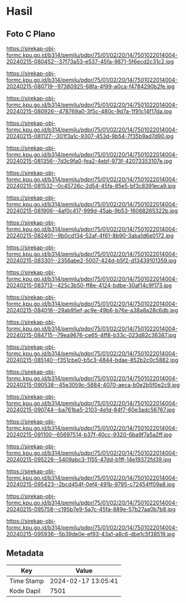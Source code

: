 # Hasil

## Foto C Plano

https://sirekap-obj-formc.kpu.go.id/b314/pemilu/pdpr/75/01/02/20/14/7501022014004-20240215-080452--37f73a53-e537-45fa-9871-5f6ecd2c31c2.jpg

https://sirekap-obj-formc.kpu.go.id/b314/pemilu/pdpr/75/01/02/20/14/7501022014004-20240215-080719--97380925-68fa-4f99-a0ca-f4784290b2fe.jpg

https://sirekap-obj-formc.kpu.go.id/b314/pemilu/pdpr/75/01/02/20/14/7501022014004-20240215-080926--478769a0-3f5c-480c-9d7a-1f91c14f17da.jpg

https://sirekap-obj-formc.kpu.go.id/b314/pemilu/pdpr/75/01/02/20/14/7501022014004-20240215-081127--301f3a1c-9307-453d-9b54-7f35b9ad7d90.jpg

https://sirekap-obj-formc.kpu.go.id/b314/pemilu/pdpr/75/01/02/20/14/7501022014004-20240215-081356--7d3c9fa0-fea2-4ebf-973f-42073353107e.jpg

https://sirekap-obj-formc.kpu.go.id/b314/pemilu/pdpr/75/01/02/20/14/7501022014004-20240215-081532--0c45726c-2d54-45fa-85e5-bf3c8391eca9.jpg

https://sirekap-obj-formc.kpu.go.id/b314/pemilu/pdpr/75/01/02/20/14/7501022014004-20240215-081906--4af0c417-999d-45ab-9b53-16068265322b.jpg

https://sirekap-obj-formc.kpu.go.id/b314/pemilu/pdpr/75/01/02/20/14/7501022014004-20240215-082401--9b0cd134-52af-4f61-8b90-3aba1d6e0172.jpg

https://sirekap-obj-formc.kpu.go.id/b314/pemilu/pdpr/75/01/02/20/14/7501022014004-20240215-083301--2356abe2-5007-424d-b5f2-d13439101359.jpg

https://sirekap-obj-formc.kpu.go.id/b314/pemilu/pdpr/75/01/02/20/14/7501022014004-20240215-083713--425c3b50-ff8e-4124-bdbe-30af14c9f173.jpg

https://sirekap-obj-formc.kpu.go.id/b314/pemilu/pdpr/75/01/02/20/14/7501022014004-20240215-084016--29ab95ef-ac9e-49b6-b76e-a38a8a28c6db.jpg

https://sirekap-obj-formc.kpu.go.id/b314/pemilu/pdpr/75/01/02/20/14/7501022014004-20240215-084715--79ea9676-ce65-4ff8-b33c-023d82c36387.jpg

https://sirekap-obj-formc.kpu.go.id/b314/pemilu/pdpr/75/01/02/20/14/7501022014004-20240215-085140--f351cbe0-b5c3-4844-bdae-852b2c0c5882.jpg

https://sirekap-obj-formc.kpu.go.id/b314/pemilu/pdpr/75/01/02/20/14/7501022014004-20240215-090538--45e3059c-5884-4070-aeca-b0e2b5f0e2c9.jpg

https://sirekap-obj-formc.kpu.go.id/b314/pemilu/pdpr/75/01/02/20/14/7501022014004-20240215-090744--ba761ba5-2103-4e1d-84f7-60e3adc56767.jpg

https://sirekap-obj-formc.kpu.go.id/b314/pemilu/pdpr/75/01/02/20/14/7501022014004-20240215-091100--65697514-b37f-40cc-9320-6ba9f7a5a2ff.jpg

https://sirekap-obj-formc.kpu.go.id/b314/pemilu/pdpr/75/01/02/20/14/7501022014004-20240215-095226--5409abc3-1155-47dd-b1ff-14e19372fd39.jpg

https://sirekap-obj-formc.kpu.go.id/b314/pemilu/pdpr/75/01/02/20/14/7501022014004-20240215-095423--2bcd454f-0ef4-491b-9795-c72454ff09a8.jpg

https://sirekap-obj-formc.kpu.go.id/b314/pemilu/pdpr/75/01/02/20/14/7501022014004-20240215-095758--c195b7e9-5a7c-45fa-889e-57b27aa0b7b8.jpg

https://sirekap-obj-formc.kpu.go.id/b314/pemilu/pdpr/75/01/02/20/14/7501022014004-20240215-095936--5b39de0e-ef93-43a1-a8c6-dbe1c5f38519.jpg


## Metadata

| Key        | Value               |
| ---------- | ------------------- |
| Time Stamp | 2024-02-17 13:05:41 |
| Kode Dapil | 7501                |



